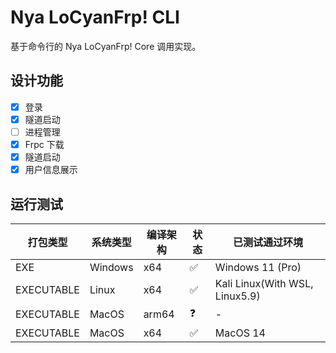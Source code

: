 # Nya LoCyanFrp! CLI

基于命令行的 Nya LoCyanFrp! Core 调用实现。

## 设计功能

- [x] 登录
- [x] 隧道启动
- [ ] 进程管理
- [x] Frpc 下载
- [x] 隧道启动
- [x] 用户信息展示

## 运行测试

| 打包类型       | 系统类型    | 编译架构  | 状态 | 已测试通过环境                        |
|------------|---------|-------|----|--------------------------------|
| EXE        | Windows | x64   | ✅  | Windows 11 (Pro)               |
| EXECUTABLE | Linux   | x64   | ✅  | Kali Linux(With WSL, Linux5.9) |
| EXECUTABLE | MacOS   | arm64 | ❓  | -                              |
| EXECUTABLE | MacOS   | x64   | ✅  | MacOS 14                       |
